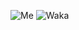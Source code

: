 ![Me](https://github-readme-stats.vercel.app/api?username=MapleEve&count_private=true&theme=radical)
![Waka](https://github-readme-stats.vercel.app/api/wakatime?username=esanisa\&layout=compact\&hide_title=true)

